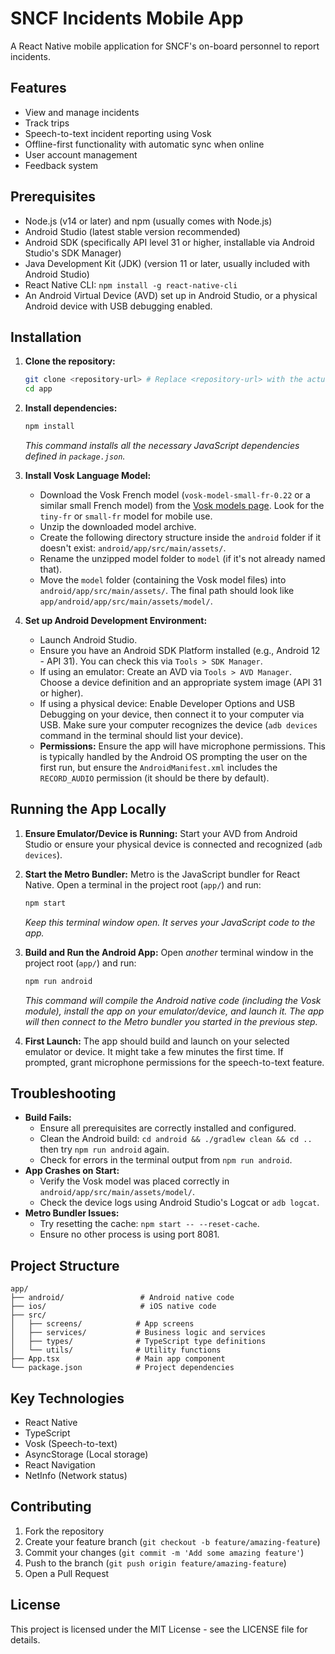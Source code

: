 # SNCF Incidents Mobile App

A React Native mobile application for SNCF's on-board personnel to report incidents.

## Features

- View and manage incidents
- Track trips
- Speech-to-text incident reporting using Vosk
- Offline-first functionality with automatic sync when online
- User account management
- Feedback system

## Prerequisites

- Node.js (v14 or later) and npm (usually comes with Node.js)
- Android Studio (latest stable version recommended)
- Android SDK (specifically API level 31 or higher, installable via Android Studio's SDK Manager)
- Java Development Kit (JDK) (version 11 or later, usually included with Android Studio)
- React Native CLI: `npm install -g react-native-cli`
- An Android Virtual Device (AVD) set up in Android Studio, or a physical Android device with USB debugging enabled.

## Installation

1.  **Clone the repository:**
    ```bash
    git clone <repository-url> # Replace <repository-url> with the actual URL
    cd app
    ```

2.  **Install dependencies:**
    ```bash
    npm install
    ```
    *This command installs all the necessary JavaScript dependencies defined in `package.json`.*

3.  **Install Vosk Language Model:**
    - Download the Vosk French model (`vosk-model-small-fr-0.22` or a similar small French model) from the [Vosk models page](https://alphacephei.com/vosk/models). Look for the `tiny-fr` or `small-fr` model for mobile use.
    - Unzip the downloaded model archive.
    - Create the following directory structure inside the `android` folder if it doesn't exist: `android/app/src/main/assets/`.
    - Rename the unzipped model folder to `model` (if it's not already named that).
    - Move the `model` folder (containing the Vosk model files) into `android/app/src/main/assets/`. The final path should look like `app/android/app/src/main/assets/model/`.

4.  **Set up Android Development Environment:**
    - Launch Android Studio.
    - Ensure you have an Android SDK Platform installed (e.g., Android 12 - API 31). You can check this via `Tools > SDK Manager`.
    - If using an emulator: Create an AVD via `Tools > AVD Manager`. Choose a device definition and an appropriate system image (API 31 or higher).
    - If using a physical device: Enable Developer Options and USB Debugging on your device, then connect it to your computer via USB. Make sure your computer recognizes the device (`adb devices` command in the terminal should list your device).
    - **Permissions:** Ensure the app will have microphone permissions. This is typically handled by the Android OS prompting the user on the first run, but ensure the `AndroidManifest.xml` includes the `RECORD_AUDIO` permission (it should be there by default).

## Running the App Locally

1.  **Ensure Emulator/Device is Running:** Start your AVD from Android Studio or ensure your physical device is connected and recognized (`adb devices`).

2.  **Start the Metro Bundler:** Metro is the JavaScript bundler for React Native. Open a terminal in the project root (`app/`) and run:
    ```bash
    npm start
    ```
    *Keep this terminal window open. It serves your JavaScript code to the app.*

3.  **Build and Run the Android App:** Open *another* terminal window in the project root (`app/`) and run:
    ```bash
    npm run android
    ```
    *This command will compile the Android native code (including the Vosk module), install the app on your emulator/device, and launch it. The app will then connect to the Metro bundler you started in the previous step.*

4.  **First Launch:** The app should build and launch on your selected emulator or device. It might take a few minutes the first time. If prompted, grant microphone permissions for the speech-to-text feature.

## Troubleshooting

- **Build Fails:**
    - Ensure all prerequisites are correctly installed and configured.
    - Clean the Android build: `cd android && ./gradlew clean && cd ..` then try `npm run android` again.
    - Check for errors in the terminal output from `npm run android`.
- **App Crashes on Start:**
    - Verify the Vosk model was placed correctly in `android/app/src/main/assets/model/`.
    - Check the device logs using Android Studio's Logcat or `adb logcat`.
- **Metro Bundler Issues:**
    - Try resetting the cache: `npm start -- --reset-cache`.
    - Ensure no other process is using port 8081.

## Project Structure

```
app/
├── android/                 # Android native code
├── ios/                     # iOS native code
├── src/
│   ├── screens/            # App screens
│   ├── services/           # Business logic and services
│   ├── types/              # TypeScript type definitions
│   └── utils/              # Utility functions
├── App.tsx                 # Main app component
└── package.json            # Project dependencies
```

## Key Technologies

- React Native
- TypeScript
- Vosk (Speech-to-text)
- AsyncStorage (Local storage)
- React Navigation
- NetInfo (Network status)

## Contributing

1. Fork the repository
2. Create your feature branch (`git checkout -b feature/amazing-feature`)
3. Commit your changes (`git commit -m 'Add some amazing feature'`)
4. Push to the branch (`git push origin feature/amazing-feature`)
5. Open a Pull Request

## License

This project is licensed under the MIT License - see the LICENSE file for details.